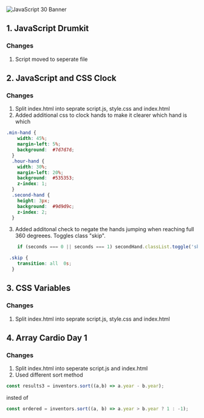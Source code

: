 ![JavaScript 30 Banner](https://lh3.googleusercontent.com/S8slXDe-rMTb7LP89OATxZAMqVTr9OU7YNGUO5Dv1JcSSwYKbJZgtKTosvenoyZZUEbKO36K_AVQ)

## 1. JavaScript Drumkit
### Changes
1. Script moved to seperate file

## 2. JavaScript and CSS Clock
### Changes
1. Split index.html into seprate script.js, style.css and index.html
2. Added additional css to clock hands to make it clearer which hand is which 
```css
.min-hand {
    width: 45%;
    margin-left: 5%;
    background:  #7d7d7d;
  }
  .hour-hand {
    width: 30%;
    margin-left: 20%;
    background:  #535353;
    z-index: 1;
  }
  .second-hand {
    height: 3px;
    background:  #9d9d9c;
    z-index: 2;
  }
```
3. Added additonal check to negate the hands jumping when reaching full 360 degreees. Toggles class "skip".
```javascript
    if (seconds === 0 || seconds === 1) secondHand.classList.toggle('skip');
```
```css
 .skip {
    transition: all  0s;
  }
```

## 3. CSS Variables
### Changes
1. Split index.html into seprate script.js, style.css and index.html

## 4. Array Cardio Day 1
### Changes
1. Split index.html into seperate script.js and index.html
2. Used different sort method
```javascript
const results3 = inventors.sort((a,b) => a.year - b.year);
```
insted of 
```javascript
const ordered = inventors.sort((a, b) => a.year > b.year ? 1 : -1);
```